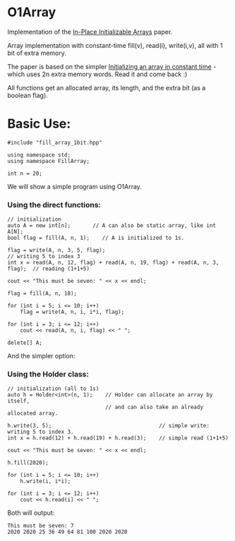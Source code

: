 # O1Array
Implementation of the [In-Place Initializable Arrays](https://arxiv.org/abs/1709.08900) paper.

Array implementation with constant-time fill(v), read(i), write(i,v), all with 1 bit of extra memory.

The paper is based on the simpler [Initializing an array in constant time](https://eli.thegreenplace.net/2008/08/23/initializing-an-array-in-constant-time) - which uses 2n extra memory words. Read it and come back :)

All functions get an allocated array, its length, and the extra bit (as a boolean flag).


# Basic Use:
```
#include "fill_array_1bit.hpp"

using namespace std;
using namespace FillArray;

int n = 20;
```
We will show a simple program using O1Array.

### Using the direct functions:
```
// initialization
auto A = new int[n];       // A can also be static array, like int A[N];
bool flag = fill(A, n, 1);    // A is initialized to 1s.

flag = write(A, n, 3, 5, flag);                                             // writing 5 to index 3
int x = read(A, n, 12, flag) + read(A, n, 19, flag) + read(A, n, 3, flag);  // reading (1+1+5)

cout << "This must be seven: " << x << endl;

flag = fill(A, n, 18);

for (int i = 5; i <= 10; i++)
    flag = write(A, n, i, i*i, flag);
    
for (int i = 3; i <= 12; i++)
    cout << read(A, n, i, flag) << " ";
    
delete[] A;
```

And the simpler option:
### Using the Holder class:
```
// initialization (all to 1s)
auto h = Holder<int>(n, 1);    // Holder can allocate an array by itself, 
                               // and can also take an already allocated array.

h.write(3, 5);                                  // simple write: writing 5 to index 3.
int x = h.read(12) + h.read(19) + h.read(3);    // simple read (1+1+5)

cout << "This must be seven: " << x << endl;

h.fill(2020);

for (int i = 5; i <= 10; i++)
    h.write(i, i*i);
    
for (int i = 3; i <= 12; i++)
    cout << h.read(i) << " ";
```

Both will output:
```
This must be seven: 7
2020 2020 25 36 49 64 81 100 2020 2020 
```
